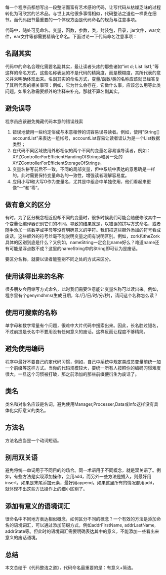 每一个程序员都想写出一段整洁而富有艺术感的代码，让写代码从枯燥乏味的过程转化为可欣赏的艺术品。与世上其他很多事情相似，代码整洁之道也一样贵在细节。而代码细节最重要的一个体现方面是代码命名的规范与注意事项。

代码中，随处可见命名。变量，函数，参数，类，封装包，目录，jar文件，war文件，ear文件等都需要精确化命名。下面讨论一下代码命名注意事项：

## 名副其实
代码中的命名合理化需要名副其实，最让读者头疼的那些诸如“int d; List list1;”等这样的命名方式，这些名称表达的不是代码的精简度，而是模糊度，其所代表的意义并未明确体现出来。名副其实的命名方式，变量/函数/类的名称应该就已经答复了其所代表的相关事项：例如，它为什么会存在，它做什么事，应该怎么用等此类问题。如果名称需要额外的注释来补充，那就不算名副其实。

## 避免误导
程序员应该避免掩藏代码本意的错误线索
1. 错误地使用一些约定俗成与本意相悖的词容易误导读者。例如，使用"String[] accountList"来表达一组帐号，accountList容易让读者误认为是一个List数据类型；
2. 在代码不同区域使用外形相似的两个不同的变量名容易误导读者，例如：XYZControllerForEfficientHandingOfStrings和另一处的XYZControllerForEfficientStorageOfStrings。
3. 变量名拼写前后不一致，不同的局部变量，但中系统中表达的意思确是一样的。此时需要保持变量命名的一致性，增强读者理解容易度。
4. 应用小写l和大写O作为变量名，尤其是中组合中单独使用，他们看起来更像“一”和“零”。

## 做有意义的区分
有时，为了区分概念相近但却不同的变量时，很多时候我们可能会随便修改其中一个变量让编译器识别它们的不同。导致的结果就是，以错误的拼写方式命名，或者随手添加一些数字或字母等没有明确意义的字符。我们把这些额外添加的符号看成废话，这些额外的符号丝毫不能说明变量之间有说明区别。例如，zork和theZork具体的区别到底是什么？又例如，nameString一定会比name好么？难道name还有可能是浮点数不成？这里的nameString中的String即可认为是废话。

要区分名称，就要以读者能鉴别不同之处的方式来区分。

## 使用读得出来的名称
很多朋友会用缩写方式命名，此时我们需要注意能让变量名称可以读出来。例如，程序里有个genymdhms(生成日期，年/月/日/时/分/秒)，请问这个名称怎么读？

## 使用可搜索的名称
单字母和数字常量有个问题，很难中大片代码中搜索出来。因此，长名胜过短名，不过前提是长名中不要用没有任何意义的废话。这样反而让程度不够精简。

## 避免使用编码
程序中最好不要自己约定代码习惯，例如，自己中系统中规定类成员变量前统一加一个前缀等这样方式。当你的代码规模较大，要统一所有人按照你的编码习惯难度很大，一旦这个习惯被打破，那之前添加的那些前缀便衍生为废话了。

## 类名
类名和对象名应该是名词，避免使用Manager,Processer,Data或Info这样没有具体化实际意义的类名。

## 方法名
方法名应当是一个动词短语。

## 别用双关语
避免将统一单词用于不同目的的场合。同一术语用于不同概念，就是双关语了。例如，有些方法是实现添加操作，会用add，而另外一些方法是插入，则最好用insert，如果是末尾添加元素，最好用append。如果这里所有的情况都用add，就体现不出这些方法操作上的细小区别了。

## 添加有意义的语境词汇
很命名中不同地方表达相似概念，如何区分不同的概念？一个有效的方法是添加命名的语境词汇，可以通过添加前缀方式，例如addrFirstName, addrLastName, addrState等。但此时的语境词汇需要明确表达其中的意义，不能添加一些看出来意义的废话语境。

## 总结
本文总结于《代码整洁之道》，代码命名最重要的是：有意义+简洁。
